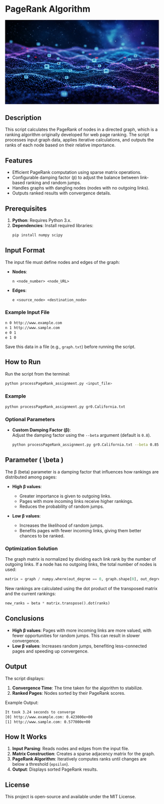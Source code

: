 # PageRank Algorithm  
![Mi proyecto](assets/PageRank.jpeg)
## Description  

This script calculates the PageRank of nodes in a directed graph, which is a ranking algorithm originally developed for web page ranking. The script processes input graph data, applies iterative calculations, and outputs the ranks of each node based on their relative importance.  

## Features  

- Efficient PageRank computation using sparse matrix operations.  
- Configurable damping factor (`β`) to adjust the balance between link-based ranking and random jumps.  
- Handles graphs with dangling nodes (nodes with no outgoing links).  
- Outputs ranked results with convergence details.  

## Prerequisites  

1. **Python**: Requires Python 3.x.  
2. **Dependencies**: Install required libraries:  
   ```bash  
   pip install numpy scipy  
   ```  

## Input Format  

The input file must define nodes and edges of the graph:  

- **Nodes**:  
   ```
   n <node_number> <node_URL>
   ```  

- **Edges**:  
   ```
   e <source_node> <destination_node>
   ```  

### Example Input File  
```
n 0 http://www.example.com  
n 1 http://www.sample.com  
e 0 1  
e 1 0  
```  

Save this data in a file (e.g., `graph.txt`) before running the script.  

## How to Run  

Run the script from the terminal:  

```bash  
python processPageRank_assignment.py <input_file>  
```  

### Example  
```bash  
python processPageRank_assignment.py gr0.California.txt  
```  

### Optional Parameters  

- **Custom Damping Factor (β)**:  
   Adjust the damping factor using the `--beta` argument (default is `0.8`).  
   ```bash  
   python processPageRank_assignment.py gr0.California.txt --beta 0.85  
   ```  

## Parameter \( \beta \)  

The β (beta) parameter is a damping factor that influences how rankings are distributed among pages:  

- **High β values**:  
  - Greater importance is given to outgoing links.  
  - Pages with more incoming links receive higher rankings.  
  - Reduces the probability of random jumps.  

- **Low β values**:  
  - Increases the likelihood of random jumps.  
  - Benefits pages with fewer incoming links, giving them better chances to be ranked.  

### Optimization Solution  

The graph matrix is normalized by dividing each link rank by the number of outgoing links. If a node has no outgoing links, the total number of nodes is used:  
```python  
matrix = graph / numpy.where(out_degree == 0, graph.shape[0], out_degree)
```  

New rankings are calculated using the dot product of the transposed matrix and the current rankings:  
```python  
new_ranks = beta * matrix.transpose().dot(ranks)
```  

## Conclusions  

- **High β values**: Pages with more incoming links are more valued, with fewer opportunities for random jumps. This can result in slower convergence.  
- **Low β values**: Increases random jumps, benefiting less-connected pages and speeding up convergence.  

## Output  

The script displays:  
1. **Convergence Time**: The time taken for the algorithm to stabilize.  
2. **Ranked Pages**: Nodes sorted by their PageRank scores.  

Example Output:  
```
It took 3.24 seconds to converge  
[0] http://www.example.com: 0.423000e+00  
[1] http://www.sample.com: 0.577000e+00  
```  

## How It Works  

1. **Input Parsing**: Reads nodes and edges from the input file.  
2. **Matrix Construction**: Creates a sparse adjacency matrix for the graph.  
3. **PageRank Algorithm**: Iteratively computes ranks until changes are below a threshold (`epsilon`).  
4. **Output**: Displays sorted PageRank results.  

## License  

This project is open-source and available under the MIT License.